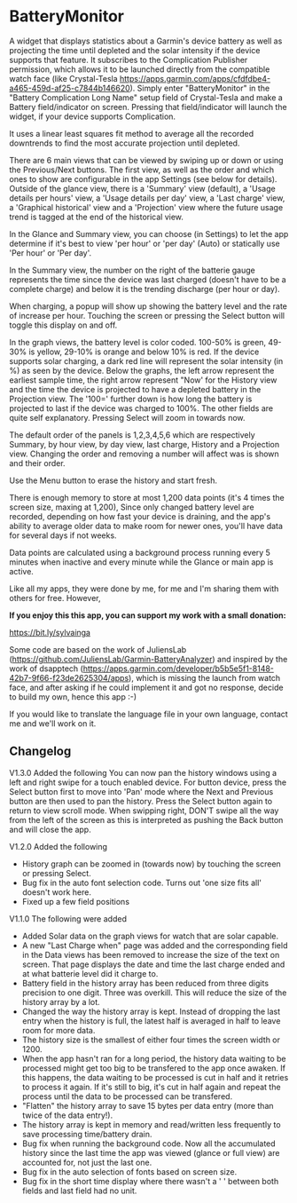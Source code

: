 # BatteryMonitor

A widget that displays statistics about a Garmin's device battery as well as projecting the time until depleted and the solar intensity if the device supports that feature. It subscribes to the Complication Publisher permission, which allows it to be launched directly from the compatible watch face (like Crystal-Tesla https://apps.garmin.com/apps/cfdfdbe4-a465-459d-af25-c7844b146620). Simply enter "BatteryMonitor" in the "Battery Complication Long Name" setup field of Crystal-Tesla and make a Battery field/indicator on screen. Pressing that field/indicator will launch the widget, if your device supports Complication.

It uses a linear least squares fit method to average all the recorded downtrends to find the most accurate projection until depleted.

There are 6 main views that can be viewed by swiping up or down or using the Previous/Next buttons. The first view, as well as the order and which ones to show are configurable in the app Settings (see below for details). Outside of the glance view, there is a 'Summary' view (default), a 'Usage details per hours' view, a 'Usage details per day' view, a 'Last charge' view, a 'Graphical historical' view and a 'Projection' view where the future usage trend is tagged at the end of the historical view.

In the Glance and Summary view, you can choose (in Settings) to let the app determine if it's best to view 'per hour' or 'per day' (Auto) or statically use 'Per hour' or 'Per day'.

In the Summary view, the number on the right of the batterie gauge represents the time since the device was last charged (doesn't have to be a complete charge) and below it is the trending discharge (per hour or day).

When charging, a popup will show up showing the battery level and the rate of increase per hour. Touching the screen or pressing the Select button will toggle this display on and off.

In the graph views, the battery level is color coded. 100-50% is green, 49-30% is yellow, 29-10% is orange and below 10% is red. If the device supports solar charging, a dark red line will represent the solar intensity (in %) as seen by the device. Below the graphs, the left arrow represent the earliest sample time, the right arrow represent "Now' for the History view and the time the device is projected to have a depleted battery in the Projection view. The '100=' further down is how long the battery is projected to last if the device was charged to 100%. The other fields are quite self explanatory. Pressing Select will zoom in towards now.

The default order of the panels is 1,2,3,4,5,6 which are respectively Summary, by hour view, by day view, last charge, History and a Projection view. Changing the order and removing a number will affect was is shown and their order.

Use the Menu button to erase the history and start fresh.
 
There is enough memory to store at most 1,200 data points (it's 4 times the screen size, maxing at 1,200), Since only changed battery level are recorded, depending on how fast your device is draining, and the app's ability to average older data to make room for newer ones, you'll have data for several days if not weeks.

Data points are calculated using a background process running every 5 minutes when inactive and every minute while the Glance or main app is active.

Like all my apps, they were done by me, for me and I'm sharing them with others for free. However, 

**If you enjoy this this app, you can support my work with a small donation:**

https://bit.ly/sylvainga

Some code are based on the work of JuliensLab (https://github.com/JuliensLab/Garmin-BatteryAnalyzer) and inspired by the work of dsapptech (https://apps.garmin.com/developer/b5b5e5f1-8148-42b7-9f66-f23de2625304/apps), which is missing the launch from watch face, and after asking if he could implement it and got no response, decide to build my own, hence this app :-)

If you would like to translate the language file in your own language, contact me and we'll work on it.
 
## Changelog
V1.3.0 Added the following
You can now pan the history windows using a left and right swipe for a touch enabled device. For button device, press the Select button first to move into 'Pan' mode where the Next and Previous button are then used to pan the history. Press the Select button again to return to view scroll mode. When swipping right, DON'T swipe all the way from the left of the screen as this is interpreted as pushing the Back button and will close the app.

V1.2.0 Added the following
- History graph can be zoomed in (towards now) by touching the screen or pressing Select.
- Bug fix in the auto font selection code. Turns out 'one size fits all' doesn't work here.
- Fixed up a few field positions

V1.1.0 The following were added
- Added Solar data on the graph views for watch that are solar capable. 
- A new "Last Charge when" page was added and the corresponding field in the Data views has been removed to increase the size of the text on screen. That page displays the date and time the last charge ended and at what batterie level did it charge to.
- Battery field in the history array has been reduced from three digits precision to one digit. Three was overkill. This will reduce the size of the history array by a lot.
- Changed the way the history array is kept. Instead of dropping the last entry when the history is full, the latest half is averaged in half to leave room for more data.
- The history size is the smallest of either four times the screen width or 1200.
- When the app hasn't ran for a long period, the history data waiting to be processed might get too big to be transfered to the app once awaken. If this happens, the data waiting to be processed is cut in half and it retries to process it again. If it's still to big, it's cut in half again and repeat the process until the data to be processed can be transfered.
- "Flatten" the history array to save 15 bytes per data entry (more than twice of the data entry!).
- The history array is kept in memory and read/written less frequently to save processing time/battery drain.
- Bug fix when running the background code. Now all the accumulated history since the last time the app was viewed (glance or full view) are accounted for, not just the last one.
- Bug fix in the auto selection of fonts based on screen size.
- Bug fix in the short time display where there wasn't a ' ' between both fields and last field had no unit.
